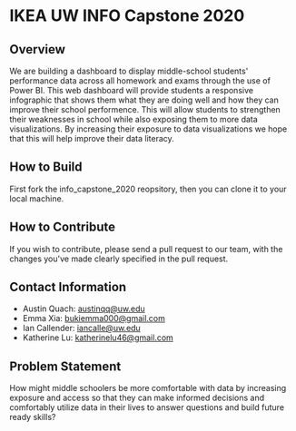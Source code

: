 # IKEA UW INFO Capstone 2020
## Overview
We are building a dashboard to display middle-school students' performance data across all homework and exams through the use of Power BI. This web dashboard will provide students a responsive infographic that shows them what they are doing well and how they can improve their school performence. This will allow students to strengthen their weaknesses in school while also exposing them to more data visualizations. By increasing their exposure to data visualizations we hope that this will help improve their data literacy.

## How to Build
First fork the info_capstone_2020 reopsitory, then you can clone it to your local machine.

## How to Contribute
If you wish to contribute, please send a pull request to our team, with the changes you've made clearly specified in the pull request.

## Contact Information
* Austin Quach: austinqq@uw.edu
* Emma Xia: bukiemma000@gmail.com
* Ian Callender: iancalle@uw.edu
* Katherine Lu: katherinelu46@gmail.com

## Problem Statement
How might middle schoolers be more comfortable with data by increasing exposure and access so that they can make informed decisions and comfortably utilize data in their lives to answer questions and build future ready skills?
